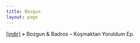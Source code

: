 ```yaml
---
title: Bozgun
layout: page
---
```


<a href="https://cloud.mail.ru/public/b8ea3b42c4d4/Bozgun%20%26%20Badros%20-%20Kosmaktan%20Yoruldum%20EP" target="_blank">[indir]</a>  »  Bozgun & Badros &#8211; Koşmaktan Yoruldum Ep.